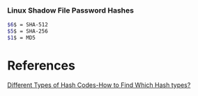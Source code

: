 ### Linux Shadow File Password Hashes
```bash
$6$ = SHA-512
$5$ = SHA-256
$1$ = MD5
```

# References
[Different Types of Hash Codes-How to Find Which Hash types?](https://breakthesecurity.cysecurity.org/2011/08/different-types-of-hash-codes-how-to-find-which-hash-types.html)